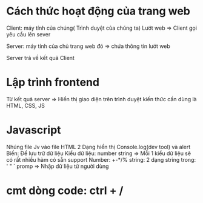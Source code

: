 # Cách thức hoạt động của trang web
Client: máy tính của chúng( Trình duyệt của chúng ta) 
Lướt web => Client gọi yêu cầu lên sever

Server: máy tính của chủ trang web đó => chứa thông tin lướt web

Server trả về kết quả Client 

# Lập trình frontend
Từ kết quả server => Hiển thị giao diện trên trình duyệt 
kiến thức cần dùng là HTML, CSS, JS

# Javascript 
Nhúng file Jv vào file HTML
2 Dạng hiển thị Console.log(dev tool) và alert
Biến: Để lưu trữ dữ liệu 
Kiểu dữ liệu: number string => Mỗi 1 kiểu dữ liệu sẽ có rất nhiều hàm có sẵn support
Number: +-*/%
string: 2 dạng string trong: ' " `
promp => Nhập dữ liệu từ người dùng

# cmt dòng code: ctrl + /

